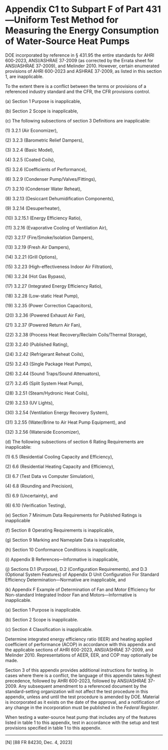 # Appendix C1 to Subpart F of Part 431—Uniform Test Method for Measuring the Energy Consumption of Water-Source Heat Pumps




DOE incorporated by reference in § 431.95 the entire standards for AHRI 600-2023, ANSI/ASHRAE 37-2009 (as corrected by the Errata sheet for ANSI/ASHRAE 37-2009), and Melinder 2010. However, certain enumerated provisions of AHRI 600-2023 and ASHRAE 37-2009, as listed in this section 1, are inapplicable.


To the extent there is a conflict between the terms or provisions of a referenced industry standard and the CFR, the CFR provisions control.


(a) Section 1 Purpose is inapplicable,


(b) Section 2 Scope is inapplicable,


(c) The following subsections of section 3 Definitions are inapplicable:


(1) 3.2.1 (Air Economizer),


(2) 3.2.3 (Barometric Relief Dampers),


(3) 3.2.4 (Basic Model),


(4) 3.2.5 (Coated Coils),


(5) 3.2.6 (Coefficients of Performance),


(6) 3.2.9 (Condenser Pump/Valves/Fittings),


(7) 3.2.10 (Condenser Water Reheat),


(8) 3.2.13 (Desiccant Dehumidification Components),


(9) 3.2.14 (Desuperheater),


(10) 3.2.15.1 (Energy Efficiency Ratio),


(11) 3.2.16 (Evaporative Cooling of Ventilation Air),


(12) 3.2.17 (Fire/Smoke/Isolation Dampers),


(13) 3.2.19 (Fresh Air Dampers),


(14) 3.2.21 (Grill Options),


(15) 3.2.23 (High-effectiveness Indoor Air Filtration),


(16) 3.2.24 (Hot Gas Bypass),


(17) 3.2.27 (Integrated Energy Efficiency Ratio),


(18) 3.2.28 (Low-static Heat Pump),


(19) 3.2.35 (Power Correction Capacitors),


(20) 3.2.36 (Powered Exhaust Air Fan),


(21) 3.2.37 (Powered Return Air Fan),


(22) 3.2.38 (Process Heat Recovery/Reclaim Coils/Thermal Storage),


(23) 3.2.40 (Published Rating),


(24) 3.2.42 (Refrigerant Reheat Coils),


(25) 3.2.43 (Single Package Heat Pumps),


(26) 3.2.44 (Sound Traps/Sound Attenuators),


(27) 3.2.45 (Split System Heat Pump),


(28) 3.2.51 (Steam/Hydronic Heat Coils),


(29) 3.2.53 (UV Lights),


(30) 3.2.54 (Ventilation Energy Recovery System),


(31) 3.2.55 (Water/Brine to Air Heat Pump Equipment), and


(32) 3.2.56 (Waterside Economizer),


(d) The following subsections of section 6 Rating Requirements are inapplicable:


(1) 6.5 (Residential Cooling Capacity and Efficiency),


(2) 6.6 (Residential Heating Capacity and Efficiency),


(3) 6.7 (Test Data vs Computer Simulation),


(4) 6.8 (Rounding and Precision),


(5) 6.9 (Uncertainty), and


(6) 6.10 (Verification Testing),


(e) Section 7 Minimum Data Requirements for Published Ratings is inapplicable


(f) Section 8 Operating Requirements is inapplicable,


(g) Section 9 Marking and Nameplate Data is inapplicable,


(h) Section 10 Conformance Conditions is inapplicable,


(i) Appendix B References—Informative is inapplicable,


(j) Sections D.1 (Purpose), D.2 (Configuration Requirements), and D.3 (Optional System Features) of Appendix D Unit Configuration For Standard Efficiency Determination—Normative are inapplicable, and


(k) Appendix F Example of Determination of Fan and Motor Efficiency for Non-standard Integrated Indoor Fan and Motors—Informative is inapplicable.


(a) Section 1 Purpose is inapplicable.


(b) Section 2 Scope is inapplicable.


(c) Section 4 Classification is inapplicable.


Determine integrated energy efficiency ratio (IEER) and heating applied coefficient of performance (ACOP) in accordance with this appendix and the applicable sections of AHRI 600-2023, ANSI/ASHRAE 37-2009, and Melinder 2010. Representations of AEER, EER, and COP may optionally be made.


Section 3 of this appendix provides additional instructions for testing. In cases where there is a conflict, the language of this appendix takes highest precedence, followed by AHRI 600-2023, followed by ANSI/ASHRAE 37-2009. Any subsequent amendment to a referenced document by the standard-setting organization will not affect the test procedure in this appendix, unless and until the test procedure is amended by DOE. Material is incorporated as it exists on the date of the approval, and a notification of any change in the incorporation must be published in the _Federal Register_.


When testing a water-source heat pump that includes any of the features listed in table 1 to this appendix, test in accordance with the setup and test provisions specified in table 1 to this appendix.



---

[N] [88 FR 84230, Dec. 4, 2023]










